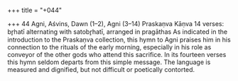 +++
title = "+044"

+++
44
Agni, Aśvins, Dawn (1–2), Agni (3–14)
Praskaṇva Kāṇva
14 verses: br̥hatī alternating with satobr̥hatī, arranged in pragāthas
As indicated in the introduction to the Praskaṇva collection, this hymn to Agni  praises him in his connection to the rituals of the early morning, especially in his  role as conveyor of the other gods who attend this sacrifice. In its fourteen verses  this hymn seldom departs from this simple message. The language is measured and  dignified, but not difficult or poetically contorted.